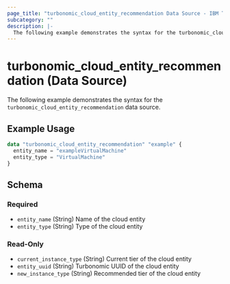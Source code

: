 ```yaml
---
page_title: "turbonomic_cloud_entity_recommendation Data Source - IBM Turbonomic"
subcategory: ""
description: |-
  The following example demonstrates the syntax for the turbonomic_cloud_entity_recommendation data source.
---
```


# turbonomic_cloud_entity_recommendation (Data Source)

The following example demonstrates the syntax for the `turbonomic_cloud_entity_recommendation` data source.

## Example Usage

```terraform
data "turbonomic_cloud_entity_recommendation" "example" {
  entity_name = "exampleVirtualMachine"
  entity_type = "VirtualMachine"
}
```
<!-- schema generated by tfplugindocs -->
## Schema

### Required

- `entity_name` (String) Name of the cloud entity
- `entity_type` (String) Type of the cloud entity

### Read-Only

- `current_instance_type` (String) Current tier of the cloud entity
- `entity_uuid` (String) Turbonomic UUID of the cloud entity
- `new_instance_type` (String) Recommended tier of the cloud entity


